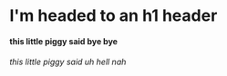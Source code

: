 # I'm headed to an h1 header
#### this little piggy said bye bye
###### this little piggy said uh hell nah
